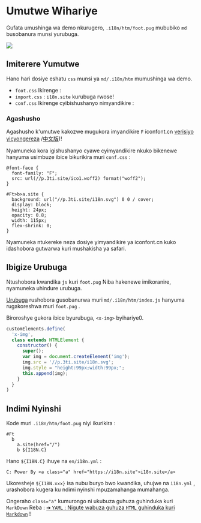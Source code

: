 # Umutwe Wihariye

Gufata umushinga wa demo nkurugero, `.i18n/htm/foot.pug` mububiko `md` busobanura munsi yurubuga.

![](https://p.3ti.site/1721286077.avif)

## Imiterere Yumutwe

Hano hari dosiye eshatu `css` munsi ya `md/.i18n/htm` mumushinga wa demo.

* `foot.css` Ikirenge :
* `import.css` : `i18n.site` kurubuga rwose!
* `conf.css` Ikirenge cyibishushanyo nimyandikire :

### Agashusho

Agashusho k'umutwe kakozwe mugukora imyandikire `F` iconfont.cn [verisiyo yicyongereza](https://www.iconfont.cn/?lang=en-us) /[中文版](https://www.iconfont.cn/?lang=zh))!

Nyamuneka kora igishushanyo cyawe cyimyandikire nkuko bikenewe hanyuma usimbuze ibice bikurikira muri `conf.css` :

```
@font-face {
  font-family: "F";
  src: url(//p.3ti.site/ico1.woff2) format("woff2");
}

#Ft>b>a.site {
  background: url("//p.3ti.site/i18n.svg") 0 0 / cover;
  display: block;
  height: 24px;
  opacity: 0.8;
  width: 115px;
  flex-shrink: 0;
}
```

Nyamuneka ntukereke neza dosiye yimyandikire ya iconfont.cn kuko idashobora gutwarwa kuri mushakisha ya safari.

## Ibigize Urubuga

Ntushobora kwandika `js` kuri `foot.pug` Niba hakenewe imikoranire, nyamuneka uhindure urubuga.

[Urubuga](https://www.freecodecamp.org/news/build-your-first-web-component/) rushobora gusobanurwa muri `md/.i18n/htm/index.js` hanyuma rugakoreshwa muri `foot.pug` .

Biroroshye gukora ibice byurubuga, `<x-img>` byihariye0.

```js
customElements.define(
  'x-img',
  class extends HTMLElement {
    constructor() {
      super();
      var img = document.createElement('img');
      img.src = '//p.3ti.site/i18n.svg';
      img.style = "height:99px;width:99px;";
      this.append(img);
    }
  }
)
```

## Indimi Nyinshi

Kode muri `.i18n/htm/foot.pug` niyi ikurikira :

```
#Ft
  b
    a.site(href="/")
    b ${I18N.C}
```

Hano `${I18N.C}` ihuye na `en/i18n.yml` :

```
C: Power By <a class="a" href="https://i18n.site">i18n.site</a>
```

Ukoresheje `${I18N.xxx}` isa nubu buryo bwo kwandika, uhujwe na `i18n.yml` , urashobora kugera ku ndimi nyinshi mpuzamahanga mumahanga.

Ongeraho `class="a"` kumurongo ni ukubuza guhuza guhinduka kuri `MarkDown` Reba :
 [➔ `YAML` : Nigute wabuza guhuza `HTML` guhinduka kuri `Markdown`](/i18/qa#H2) !